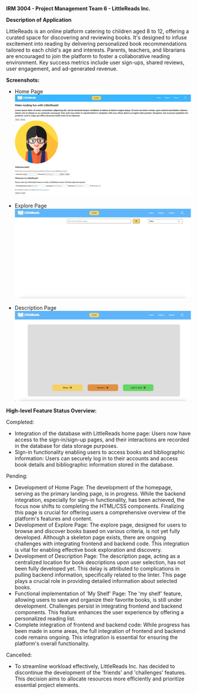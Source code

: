 **IRM 3004 - Project Management Team 6 - LittleReads Inc.**

**Description of Application**

LittleReads is an online platform catering to children aged 8 to 12, offering a curated space for discovering and reviewing books. It's designed to infuse excitement into reading by delivering personalized book recommendations tailored to each child's age and interests. Parents, teachers, and librarians are encouraged to join the platform to foster a collaborative reading environment. Key success metrics include user sign-ups, shared reviews, user engagement, and ad-generated revenue.

**Screenshots:**

- Home Page
![Home Page](Images/Home%20Page.jpg)

- Explore Page
![Explore Page](Images/Explore%20Page.png)

- Description Page
![Description Page](Images/Description%20Page.png)

**High-level Feature Status Overview:**

Completed:

- Integration of the database with LittleReads home page: Users now have access to the sign-in/sign-up pages, and their interactions are recorded in the database for data storage purposes.
- Sign-in functionality enabling users to access books and bibliographic information: Users can securely log in to their accounts and access book details and bibliographic information stored in the database.

Pending:

- Development of Home Page: The development of the homepage, serving as the primary landing page, is in progress. While the backend integration, especially for sign-in functionality, has been achieved, the focus now shifts to completing the HTML/CSS components. Finalizing this page is crucial for offering users a comprehensive overview of the platform's features and content.
- Development of Explore Page: The explore page, designed for users to browse and discover books based on various criteria, is not yet fully developed. Although a skeleton page exists, there are ongoing challenges with integrating frontend and backend code. This integration is vital for enabling effective book exploration and discovery.
- Development of Description Page: The description page, acting as a centralized location for book descriptions upon user selection, has not been fully developed yet. This delay is attributed to complications in pulling backend information, specifically related to the linter. This page plays a crucial role in providing detailed information about selected books.
- Functional implementation of 'My Shelf' Page: The 'my shelf' feature, allowing users to save and organize their favorite books, is still under development. Challenges persist in integrating frontend and backend components. This feature enhances the user experience by offering a personalized reading list.
- Complete integration of frontend and backend code: While progress has been made in some areas, the full integration of frontend and backend code remains ongoing. This integration is essential for ensuring the platform's overall functionality.

Cancelled:

- To streamline workload effectively, LittleReads Inc. has decided to discontinue the development of the 'friends' and 'challenges' features. This decision aims to allocate resources more efficiently and prioritize essential project elements.
